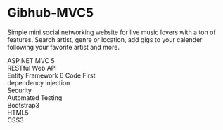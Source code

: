 # Gibhub-MVC5
Simple mini social networking website for live music lovers with a ton of features. Search artist, genre or location, add gigs to your calender following your favorite artist and more.

ASP.NET MVC 5<br />
RESTful Web API <br />
Entity Framework 6 Code First <br /> 
dependency injection <br />
Security <br />
Automated Testing <br />
Bootstrap3 <br />
HTML5 <br />
CSS3
